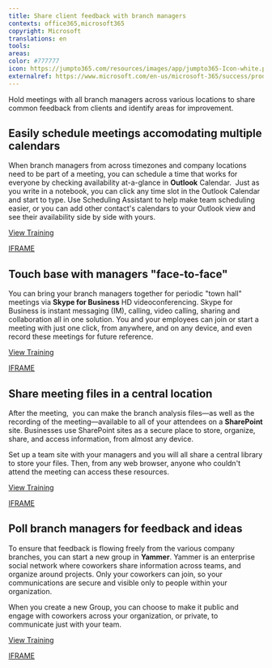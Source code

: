 ```yaml
---
title: Share client feedback with branch managers
contexts: office365,microsoft365
copyright: Microsoft
translations: en
tools: 
areas: 
color: #777777
icon: https://jumpto365.com/resources/images/app/jumpto365-Icon-white.png
externalref: https://www.microsoft.com/en-us/microsoft-365/success/productivitylibrary/share-client-feedback-with-branch-managers
---
```

Hold meetings with all branch managers across various locations to share common feedback from clients and identify areas for improvement.


## Easily schedule meetings accomodating multiple calendars

When branch managers from across timezones and company locations need to be part of a meeting, you can schedule a time that works for everyone by checking availability at-a-glance in **Outlook** Calendar.  Just as you write in a notebook, you can click any time slot in the Outlook Calendar and start to type. Use Scheduling Assistant to help make team scheduling easier, or you can add other contact's calendars to your Outlook view and see their availability side by side with yours.

[View Training](https://support.office.com/en-us/article/Command-your-calendar-926bc197-3625-465b-bcc8-a5432e2daa06)

[IFRAME](https://www.microsoft.com/en-us/videoplayer/embed/RE1UCna)

## Touch base with managers "face-to-face"

You can bring your branch managers together for periodic "town hall" meetings via **Skype for Business** HD videoconferencing. Skype for Business is instant messaging (IM), calling, video calling, sharing and collaboration all in one solution. You and your employees can join or start a meeting with just one click, from anywhere, and on any device, and even record these meetings for future reference.

[View Training](https://support.office.com/en-US/article/Skype-for-Business-2016-training-eb2081bc-fd0a-4eda-94da-5a39f369ee74)

[IFRAME](https://www.microsoft.com/en-us/videoplayer/embed/RE1Tmri)

## Share meeting files in a central location

After the meeting,  you can make the branch analysis files—as well as the recording of the meeting—available to all of your attendees on a **SharePoint** site. Businesses use SharePoint sites as a secure place to store, organize, share, and access information, from almost any device.

Set up a team site with your managers and you will all share a central library to store your files. Then, from any web browser, anyone who couldn't attend the meeting can access these resources.

[View Training](https://support.office.com/en-US/article/Get-started-with-SharePoint-909ec2f0-05c8-4e92-8ad3-3f8b0b6cf261)

[IFRAME](https://www.microsoft.com/en-us/videoplayer/embed/RE1UCma)

## Poll branch managers for feedback and ideas

To ensure that feedback is flowing freely from the various company branches, you can start a new group in **Yammer**. Yammer is an enterprise social network where coworkers share information across teams, and organize around projects. Only your coworkers can join, so your communications are secure and visible only to people within your organization.

When you create a new Group, you can choose to make it public and engage with coworkers across your organization, or private, to communicate just with your team.

[View Training](https://support.office.com/en-US/article/Communicate-in-groups-52db606b-2f29-4a9a-8cbb-b43bf2a27d2e)

[IFRAME](https://www.microsoft.com/en-us/videoplayer/embed/RE1UEYC)

